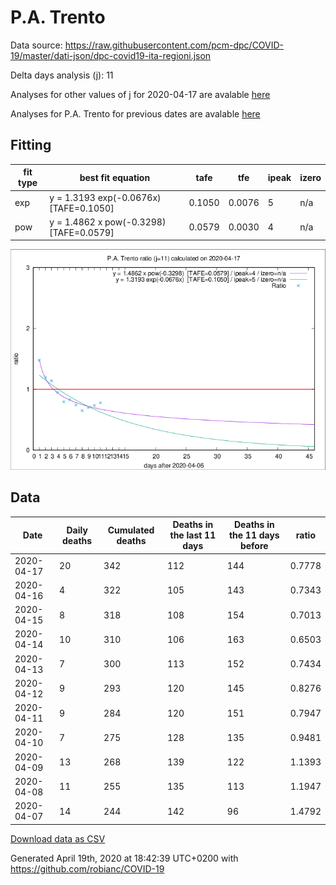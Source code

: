 # P.A. Trento

Data source: https://raw.githubusercontent.com/pcm-dpc/COVID-19/master/dati-json/dpc-covid19-ita-regioni.json

Delta days analysis (j): 11

Analyses for other values of j for 2020-04-17 are avalable [here](../2020-04-17/README.md)

Analyses for P.A. Trento for previous dates are avalable [here](../README.md)

## Fitting 
|fit type|best fit equation|tafe|tfe|ipeak|izero|
|-------|-----|--------|------|---|---|
|exp|y = 1.3193 exp(-0.0676x)  [TAFE=0.1050]|0.1050|0.0076|5|n/a|
|pow|y = 1.4862 x pow(-0.3298)  [TAFE=0.0579]|0.0579|0.0030|4|n/a|

![Plot](COVID-19_p.a._trento_j11_2020-04-17.png)

## Data
|Date|Daily deaths|Cumulated deaths|Deaths in the last 11 days|Deaths in the 11 days before|ratio|
|----|----------|-----------|-------|--------------------|-----|
|2020-04-17|20|342|112|144|0.7778|
|2020-04-16|4|322|105|143|0.7343|
|2020-04-15|8|318|108|154|0.7013|
|2020-04-14|10|310|106|163|0.6503|
|2020-04-13|7|300|113|152|0.7434|
|2020-04-12|9|293|120|145|0.8276|
|2020-04-11|9|284|120|151|0.7947|
|2020-04-10|7|275|128|135|0.9481|
|2020-04-09|13|268|139|122|1.1393|
|2020-04-08|11|255|135|113|1.1947|
|2020-04-07|14|244|142|96|1.4792|

[Download data as CSV](COVID-19_p.a._trento_j11_2020-04-17.csv)

Generated April 19th, 2020 at 18:42:39 UTC+0200 with https://github.com/robianc/COVID-19
